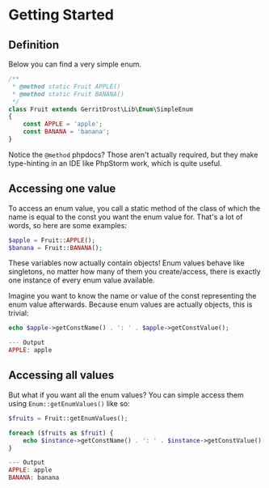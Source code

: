 # Getting Started

## Definition
Below you can find a very simple enum.
```php
/**
 * @method static Fruit APPLE()
 * @method static Fruit BANANA()
 */
class Fruit extends GerritDrost\Lib\Enum\SimpleEnum
{
    const APPLE = 'apple';
    const BANANA = 'banana';
}
```
Notice the `@method` phpdocs? Those aren't actually required, but they make type-hinting in an IDE like PhpStorm work, which is quite useful.

## Accessing one value
To access an enum value, you call a static method of the class of which the name is equal to the const you want the enum value for. That's a lot of words, so here are some examples:
```php
$apple = Fruit::APPLE();
$banana = Fruit::BANANA();
```
These variables now actually contain objects! Enum values behave like singletons, no matter how many of them you create/access, there is exactly one instance of every enum value available.

Imagine you want to know the name or value of the const representing the enum value afterwards. Because enum values are actually objects, this is trivial:
```php
echo $apple->getConstName() . ': ' . $apple->getConstValue();

--- Output
APPLE: apple
```

## Accessing all values
But what if you want all the enum values? You can simple access them using `Enum::getEnumValues()` like so:
```php
$fruits = Fruit::getEnumValues();

foreach ($fruits as $fruit) {
    echo $instance->getConstName() . ': ' . $instance->getConstValue() . "\n";
}

--- Output
APPLE: apple
BANANA: banana

```